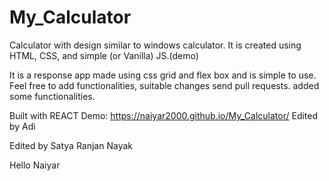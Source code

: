 # My_Calculator
Calculator with design similar to windows calculator. It is created using HTML, CSS, and simple (or Vanilla) JS.(demo)


It is a response app made using css grid and flex box and is simple to use.
Feel free to add functionalities, suitable changes send pull requests.
added some functionalities.

Built with REACT
Demo: https://naiyar2000.github.io/My_Calculator/
Edited by Adi

Edited by Satya Ranjan Nayak




Hello Naiyar
